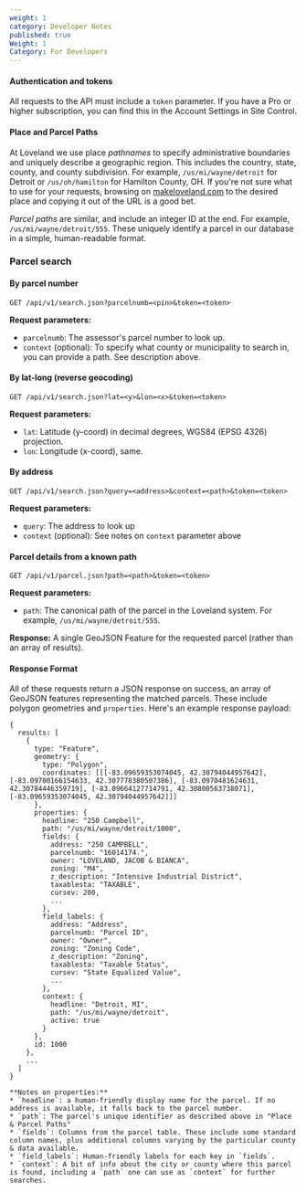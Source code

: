 ```yaml
---
weight: 1
category: Developer Notes
published: true
Weight: 1
Category: For Developers
---
```

#### Authentication and tokens

All requests to the API must include a `token` parameter. If you have a Pro or higher subscription, you can find this in the Account Settings in Site Control.

#### Place and Parcel Paths

At Loveland we use place *pathnames* to specify administrative boundaries and uniquely describe a geographic region. This includes the country, state, county, and county subdivision. For example, `/us/mi/wayne/detroit` for Detroit or `/us/oh/hamilton` for Hamilton County, OH. If you're not sure what to use for your requests, browsing on [makeloveland.com](https://makeloveland.com/us) to the desired place and copying it out of the URL is a good bet.

*Parcel paths* are similar, and include an integer ID at the end. For example, `/us/mi/wayne/detroit/555`. These uniquely identify a parcel in our database in a simple, human-readable format.


### Parcel search


#### By parcel number

`GET /api/v1/search.json?parcelnumb=<pin>&token=<token>`

**Request parameters:**
* `parcelnumb`: The assessor's parcel number to look up. 
* `context` (optional): To specify what county or municipality to search in, you can provide a path. See description above.


#### By lat-long (reverse geocoding)

`GET /api/v1/search.json?lat=<y>&lon=<x>&token=<token>`

**Request parameters:**
* `lat`: Latitude (y-coord) in decimal degrees, WGS84 (EPSG 4326) projection.
* `lon`: Longitude (x-coord), same.


#### By address

`GET /api/v1/search.json?query=<address>&context=<path>&token=<token>`

**Request parameters:**
* `query`: The address to look up
* `context` (optional): See notes on `context` parameter above


#### Parcel details from a known path

`GET /api/v1/parcel.json?path=<path>&token=<token>`

**Request parameters:**
* `path`: The canonical path of the parcel in the Loveland system. For example, `/us/mi/wayne/detroit/555`.

**Response:**
A single GeoJSON Feature for the requested parcel (rather than an array of results).


#### Response Format

All of these requests return a JSON response on success, an array of GeoJSON features representing the matched parcels. These include polygon geometries and `properties`. Here's an example response payload:

    {
      results: [
      	{
          type: "Feature",
          geometry: {
            type: "Polygon",
            coordinates: [[[-83.09659353074045, 42.30794044957642], [-83.09700166154633, 42.307778380507386], [-83.0970481624631, 42.30784446359719], [-83.09664127714791, 42.30800563738071], [-83.09659353074045, 42.30794044957642]]]
          },
          properties: {
            headline: "250 Campbell",
            path: "/us/mi/wayne/detroit/1000",
            fields: {
              address: "250 CAMPBELL",
              parcelnumb: "16014174.",
              owner: "LOVELAND, JACOB & BIANCA",
              zoning: "M4",
              z_description: "Intensive Industrial District",
              taxablesta: "TAXABLE",
              cursev: 200,
              ...
            },
            field_labels: {
              address: "Address",
              parcelnumb: "Parcel ID",
              owner: "Owner",
              zoning: "Zoning Code",
              z_description: "Zoning",
              taxablesta: "Taxable Status",
              cursev: "State Equalized Value",
              ...
            },
            context: {
              headline: "Detroit, MI",
              path: "/us/mi/wayne/detroit",
              active: true
            }
          },
          id: 1000
        },
        ...
      ]
    }
    
    **Notes on properties:**
    * `headline`: a human-friendly display name for the parcel. If no address is available, it falls back to the parcel number.
    * `path`: The parcel's unique identifier as described above in "Place & Parcel Paths"
    * `fields`: Columns from the parcel table. These include some standard column names, plus additional columns varying by the particular county & data available.
    * `field_labels`: Human-friendly labels for each key in `fields`.
    * `context`: A bit of info about the city or county where this parcel is found, including a `path` one can use as `context` for further searches.
